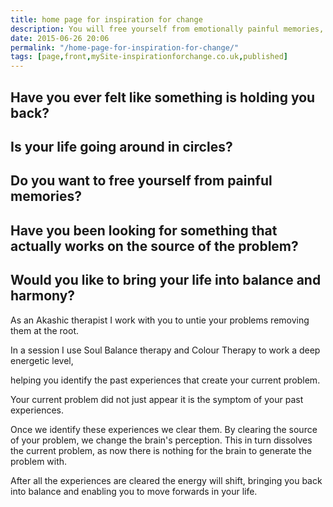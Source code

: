 ```yaml
---
title: home page for inspiration for change
description: You will free yourself from emotionally painful memories, switch off reoccurring unwanted thoughts and release yourselve from fear.
date: 2015-06-26 20:06
permalink: "/home-page-for-inspiration-for-change/"
tags: [page,front,mySite-inspirationforchange.co.uk,published]
---
```

<div class="c2"><h2 class="c1"><a name="h.q7i3kv9mbuup"></a><span class="c0">Have you ever felt like something is holding you back?</span></h2><h2 class="c1"><a name="h.q7i3kv9mbuup"></a><span class="c0">Is your life going around in circles?</span></h2><h2 class="c1"><a name="h.q7i3kv9mbuup"></a><span class="c0">Do you want to free yourself from painful memories?</span></h2><h2 class="c1"><a name="h.q7i3kv9mbuup"></a><span class="c0">Have you been looking for something that actually works on the source of the problem?</span></h2><h2 class="c1"><a name="h.q7i3kv9mbuup"></a><span class="c0">Would you like to bring your life into balance and harmony?</span></h2><p class="c3"><span class="c0">As an Akashic therapist I work with you to untie your problems removing them at the root.</span></p><p class="c3"><span class="c0">In a session I use Soul Balance therapy and Colour Therapy to work a deep energetic level,</span></p><p class="c3"><span class="c0">helping you identify the past experiences that create your current problem.</span></p><p class="c3"><span class="c0">Your current problem did not just appear it is the symptom of your past experiences.</span></p><p class="c3"><span class="c0">Once we identify these experiences we clear them. By clearing the source of your problem, we change the brain&#39;s perception. This in turn dissolves the current problem, as now there is nothing for the brain to generate the problem with.</span></p><p class="c3"><span class="c0">After all the experiences are cleared the energy will shift, bringing you back into balance and enabling you to move forwards in your life.</span></p></div>